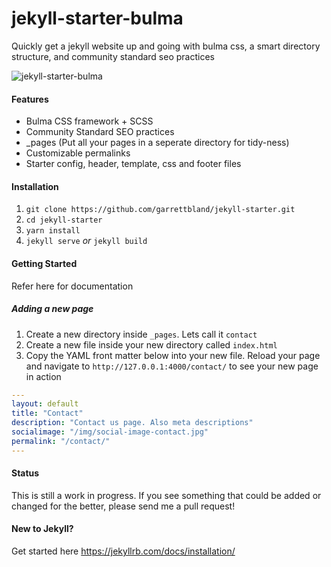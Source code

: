 # jekyll-starter-bulma

Quickly get a jekyll website up and going with bulma css, a smart directory structure, and community standard seo practices

![jekyll-starter-bulma](https://github.com/garrettbland/jekyll-starter-bulma/blob/master/README.jpg)

#### Features
- Bulma CSS framework + SCSS
- Community Standard SEO practices
- _pages (Put all your pages in a seperate directory for tidy-ness)
- Customizable permalinks
- Starter config, header, template, css and footer files

#### Installation

1. `git clone https://github.com/garrettbland/jekyll-starter.git`
2.  `cd jekyll-starter`
3. `yarn install`
4. `jekyll serve` *or*  `jekyll build`

#### Getting Started
Refer here for documentation
##### Adding a new page
1. Create a new directory inside `_pages`. Lets call it `contact`
2. Create a new file inside your new directory called `index.html`
3. Copy the YAML front matter below into your new file. Reload your page and navigate to `http://127.0.0.1:4000/contact/` to see your new page in action

```yaml
---
layout: default
title: "Contact"
description: "Contact us page. Also meta descriptions"
socialimage: "/img/social-image-contact.jpg"
permalink: "/contact/"
---
```

#### Status
This is still a work in progress. If you see something that could be added or changed for the better, please send me a pull request!

#### New to Jekyll?
Get started here
https://jekyllrb.com/docs/installation/
